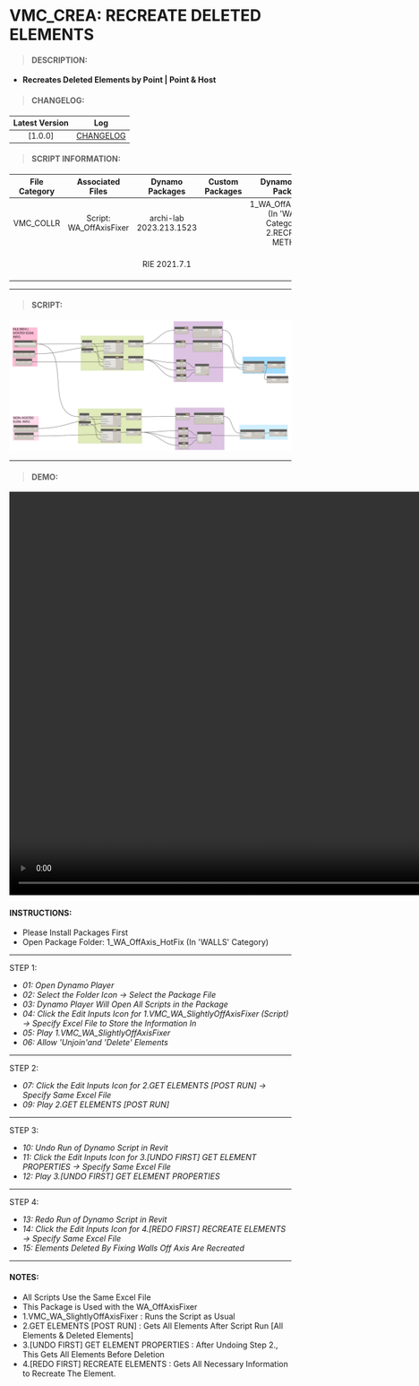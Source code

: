 # VMC_CREA: RECREATE DELETED ELEMENTS

> #### DESCRIPTION: 
- **Recreates Deleted Elements by Point | Point & Host**

> #### CHANGELOG:

| Latest Version | Log |
| :-------: | :----: | 
|[1.0.0] | [CHANGELOG](/_scripts/_project/263_VMC/CREATOR/changelog/VMC_CREA_RecreateDeletedElements.md) |

> #### SCRIPT INFORMATION: 

| File Category| Associated Files | Dynamo Packages | Custom Packages | Dynamo Player Package | Revit Version | Author | Reviewed By | File Name & Location
| :-------: | :----: | :---: | :---: | :---: | :---: | :---: | :---: | :--:
| VMC_COLLR | Script: WA_OffAxisFixer | archi-lab 2023.213.1523 |  |  1_WA_OffAxis_HotFix (In 'WALLS' Category) -> 2.RECREATE METHOD | Revit 2021.1 | Cathrine Macabuhay| | VMC_CREA_RecreateDeletedElements
| | | RIE 2021.7.1 | | | | | | (https://bimcapcom.sharepoint.com/:f:/s/BCP-Main/Ess0Nz_rGjhKg3FsmkIBCigBenOH1xmGyoCNY5q7zalSXw?e=Fk65Sn)
----------------------------------------------------------------
> #### SCRIPT: 
<img src="./_scripts/_project/263_VMC/CREATOR/images/VMC_CREA_RecreateDeletedElements.png">


------------------------------------------------------------------------------

> #### DEMO: 

<video width="1280" height="720" controls>
 <source src="./_scripts/_project/263_VMC/COLLECTOR/demo/WA_OFFAXIS%20FIXER_RECREATE%20METHOD.mp4" type="video/mp4">
</video>

#### INSTRUCTIONS: 
- Please Install Packages First
- Open Package Folder: 1_WA_OffAxis_HotFix (In 'WALLS' Category)
----------------------------------------------------------------
STEP 1:
- *01: Open Dynamo Player*
- *02: Select the Folder Icon -> Select the Package File*
- *03: Dynamo Player Will Open All Scripts in the Package*
- *04: Click the Edit Inputs Icon for 1.VMC_WA_SlightlyOffAxisFixer (Script) -> Specify Excel File to Store the Information In*
- *05: Play 1.VMC_WA_SlightlyOffAxisFixer*
- *06: Allow 'Unjoin'and 'Delete' Elements*
---------------------------------------------------------
STEP 2: 
- *07: Click the Edit Inputs Icon for 2.GET ELEMENTS [POST RUN] -> Specify Same Excel File*
- *09: Play 2.GET ELEMENTS [POST RUN]* 
---------------------------------------------------------
STEP 3: 
- *10: Undo Run of Dynamo Script in Revit*
- *11: Click the Edit Inputs Icon for 3.[UNDO FIRST] GET ELEMENT PROPERTIES -> Specify Same Excel File*
- *12: Play 3.[UNDO FIRST] GET ELEMENT PROPERTIES*
---------------------------------------------------------
STEP 4:
- *13: Redo Run of Dynamo Script in Revit*
- *14: Click the Edit Inputs Icon for 4.[REDO FIRST] RECREATE ELEMENTS -> Specify Same Excel File*
- *15: Elements Deleted By Fixing Walls Off Axis Are Recreated*

----------------------------------------------------------------

#### NOTES: 
- All Scripts Use the Same Excel File 
- This Package is Used with the WA_OffAxisFixer
- 1.VMC_WA_SlightlyOffAxisFixer : Runs the Script as Usual
- 2.GET ELEMENTS [POST RUN] : Gets All Elements After Script Run [All Elements & Deleted Elements]
- 3.[UNDO FIRST] GET ELEMENT PROPERTIES : After Undoing Step 2., This Gets All Elements Before Deletion
- 4.[REDO FIRST] RECREATE ELEMENTS : Gets All Necessary Information to Recreate The Element.
